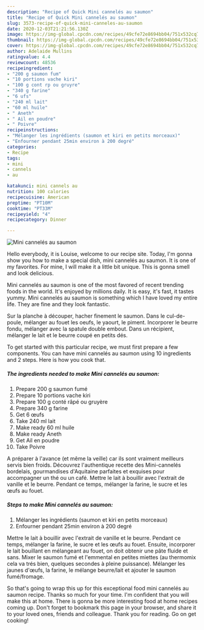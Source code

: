 ```yaml
---
description: "Recipe of Quick Mini cannelés au saumon"
title: "Recipe of Quick Mini cannelés au saumon"
slug: 3573-recipe-of-quick-mini-canneles-au-saumon
date: 2020-12-03T21:21:56.130Z
image: https://img-global.cpcdn.com/recipes/49cfe72e8694bb04/751x532cq70/mini-canneles-au-saumon-photo-principale-de-la-recette.jpg
thumbnail: https://img-global.cpcdn.com/recipes/49cfe72e8694bb04/751x532cq70/mini-canneles-au-saumon-photo-principale-de-la-recette.jpg
cover: https://img-global.cpcdn.com/recipes/49cfe72e8694bb04/751x532cq70/mini-canneles-au-saumon-photo-principale-de-la-recette.jpg
author: Adelaide Mullins
ratingvalue: 4.4
reviewcount: 48536
recipeingredient:
- "200 g saumon fum"
- "10 portions vache kiri"
- "100 g cont rp ou gruyre"
- "340 g farine"
- "6 ufs"
- "240 ml lait"
- "60 ml huile"
- " Aneth"
- " Ail en poudre"
- " Poivre"
recipeinstructions:
- "Mélanger les ingrédients (saumon et kiri en petits morceaux)"
- "Enfourner pendant 25min environ à 200 degré"
categories:
- Recipe
tags:
- mini
- cannels
- au

katakunci: mini cannels au 
nutrition: 100 calories
recipecuisine: American
preptime: "PT10M"
cooktime: "PT33M"
recipeyield: "4"
recipecategory: Dinner

---
```



![Mini cannelés au saumon](https://img-global.cpcdn.com/recipes/49cfe72e8694bb04/751x532cq70/mini-canneles-au-saumon-photo-principale-de-la-recette.jpg)

Hello everybody, it is Louise, welcome to our recipe site. Today, I'm gonna show you how to make a special dish, mini cannelés au saumon. It is one of my favorites. For mine, I will make it a little bit unique. This is gonna smell and look delicious.

Mini cannelés au saumon is one of the most favored of recent trending foods in the world. It's enjoyed by millions daily. It is easy, it's fast, it tastes yummy. Mini cannelés au saumon is something which I have loved my entire life. They are fine and they look fantastic.

Sur la planche à découper, hacher finement le saumon. Dans le cul-de-poule, mélanger au fouet les oeufs, le yaourt, le piment. Incorporer le beurre fondu, mélanger avec la spatule double embout. Dans un récipient, mélanger le lait et le beurre coupé en petits dés.


To get started with this particular recipe, we must first prepare a few components. You can have mini cannelés au saumon using 10 ingredients and 2 steps. Here is how you cook that.

<!--inarticleads1-->

##### The ingredients needed to make Mini cannelés au saumon:

1. Prepare 200 g saumon fumé
1. Prepare 10 portions vache kiri
1. Prepare 100 g conté râpé ou gruyère
1. Prepare 340 g farine
1. Get 6 œufs
1. Take 240 ml lait
1. Make ready 60 ml huile
1. Make ready  Aneth
1. Get  Ail en poudre
1. Take  Poivre


A préparer à l&#39;avance (et même la veille) car ils sont vraiment meilleurs servis bien froids. Découvrez l&#39;authentique recette des Mini-cannelés bordelais, gourmandises d&#39;Aquitaine parfaites et exquises pour accompagner un thé ou un café. Mettre le lait à bouillir avec l&#39;extrait de vanille et le beurre. Pendant ce temps, mélanger la farine, le sucre et les œufs au fouet. 

<!--inarticleads2-->

##### Steps to make Mini cannelés au saumon:

1. Mélanger les ingrédients (saumon et kiri en petits morceaux)
1. Enfourner pendant 25min environ à 200 degré


Mettre le lait à bouillir avec l&#39;extrait de vanille et le beurre. Pendant ce temps, mélanger la farine, le sucre et les œufs au fouet. Ensuite, incorporer le lait bouillant en mélangeant au fouet, on doit obtenir une pâte fluide et sans. Mixer le saumon fumé et l&#39;emmental en petites miettes (au thermomix cela va trés bien, quelques secondes à pleine puissance). Mélanger les jaunes d&#39;œufs, la farine, le mélange beurre/lait et ajouter le saumon fumé/fromage. 

So that's going to wrap this up for this exceptional food mini cannelés au saumon recipe. Thanks so much for your time. I'm confident that you will make this at home. There is gonna be more interesting food at home recipes coming up. Don't forget to bookmark this page in your browser, and share it to your loved ones, friends and colleague. Thank you for reading. Go on get cooking!
